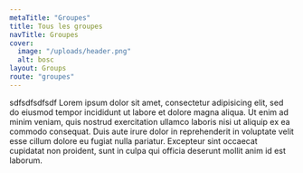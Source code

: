 ```yaml
---
metaTitle: "Groupes"
title: Tous les groupes
navTitle: Groupes
cover:
  image: "/uploads/header.png"
  alt: bosc
layout: Groups
route: "groupes"
---
```


sdfsdfsdfsdf Lorem ipsum dolor sit amet, consectetur adipisicing elit, sed do eiusmod tempor incididunt ut labore et dolore magna aliqua. Ut enim ad minim veniam, quis nostrud exercitation ullamco laboris nisi ut aliquip ex ea commodo consequat. Duis aute irure dolor in reprehenderit in voluptate velit esse cillum dolore eu fugiat nulla pariatur. Excepteur sint occaecat cupidatat non proident, sunt in culpa qui officia deserunt mollit anim id est laborum.
